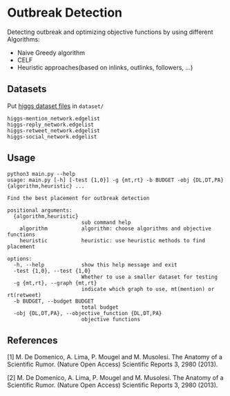 # Outbreak Detection

Detecting outbreak and optimizing objective functions by using different Algorithms:

- Naive Greedy algorithm
- CELF
- Heuristic approaches(based on inlinks, outlinks, followers, ...)

## Datasets

Put [higgs dataset files](https://snap.stanford.edu/data/higgs-twitter.html) in `dataset/`

```
higgs-mention_network.edgelist
higgs-reply_network.edgelist
higgs-retweet_network.edgelist
higgs-social_network.edgelist
```

## Usage

```
python3 main.py --help
usage: main.py [-h] [-test {1,0}] -g {mt,rt} -b BUDGET -obj {DL,DT,PA} {algorithm,heuristic} ...

Find the best placement for outbreak detection

positional arguments:
  {algorithm,heuristic}
                        sub command help
    algorithm           algorithm: choose algorithms and objective functions
    heuristic           heuristic: use heuristic methods to find placement

options:
  -h, --help            show this help message and exit
  -test {1,0}, --test {1,0}
                        Whether to use a smaller dataset for testing
  -g {mt,rt}, --graph {mt,rt}
                        indicate which graph to use, mt(mention) or rt(retweet)
  -b BUDGET, --budget BUDGET
                        total budget
  -obj {DL,DT,PA}, --objective_function {DL,DT,PA}
                        objective functions
```

## References

<a id=1>[1]</a>
M. De Domenico, A. Lima, P. Mougel and M. Musolesi. The Anatomy of a Scientific Rumor. (Nature Open Access) Scientific Reports 3, 2980 (2013).

<a id=2>[2]</a>
M. De Domenico, A. Lima, P. Mougel and M. Musolesi. The Anatomy of a Scientific Rumor. (Nature Open Access) Scientific Reports 3, 2980 (2013).
